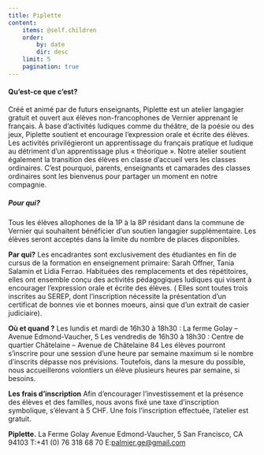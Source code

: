 ```yaml
---
title: Piplette
content:
    items: @self.children
    order:
        by: date
        dir: desc
    limit: 5
    pagination: true
---
```


#### **Qu’est-ce que c’est?**
Créé et animé par de futurs enseignants, Piplette est un atelier langagier gratuit et ouvert aux élèves non-francophones de Vernier apprenant le français. À base d’activités ludiques comme du théâtre, de la poésie ou des jeux, Piplette soutient et encourage l’expression orale et écrite des élèves. Les activités privilégieront un apprentissage du français pratique et ludique au détriment d’un apprentissage plus « théorique ». Notre atelier soutient également la transition des élèves en classe d’accueil vers les classes ordinaires. C’est pourquoi, parents, enseignants et camarades des classes ordinaires sont les bienvenus pour partager un moment en notre compagnie.

##### **Pour qui?**
Tous les élèves allophones de la 1P à la 8P résidant dans la commune de Vernier qui souhaitent bénéficier d’un soutien langagier supplémentaire. Les élèves seront acceptés dans la limite du nombre de places disponibles.

**Par qui?**
Les encadrantes sont exclusivement des étudiantes en fin de cursus de la formation en enseignement primaire: Sarah Offner, Tania Salamin et Lidia Ferrao. Habituées des remplacements et des répétitoires, elles ont ensemble conçu des activités pédagogiques ludiques qui visent à encourager l’expression orale et écrite des élèves. ( Elles sont toutes trois inscrites au SEREP, dont l’inscription nécessite la présentation d’un certificat de bonnes vie et bonnes moeurs, ainsi que d’un extrait de casier judiciaire).

**Où et quand ?**
Les lundis et mardi de 16h30 à 18h30 : La ferme Golay – Avenue Edmond-Vaucher, 5
Les vendredis de 16h30 à 18h30 : Centre de quartier Châtelaine – Avenue de Châtelaine 84
Les élèves pourront s’inscrire pour une session d’une heure par semaine maximum si le nombre d’inscrits dépasse nos prévisions. Toutefois, dans la mesure du possible, nous accueillerons volontiers un élève plusieurs heures par semaine, si besoins.

**Les frais d’inscription**
Afin d’encourager l’investissement et la présence des élèves et des familles, nous avons fixé une taxe d’inscription symbolique, s’élevant à 5 CHF. Une fois l’inscription effectuée, l’atelier est gratuit.


**Piplette.**
La Ferme Golay Avenue Edmond-Vaucher, 5
San Francisco, CA 94103
T:+41 (0) 76 318 68 70
E:palmier.ge@gmail.com
